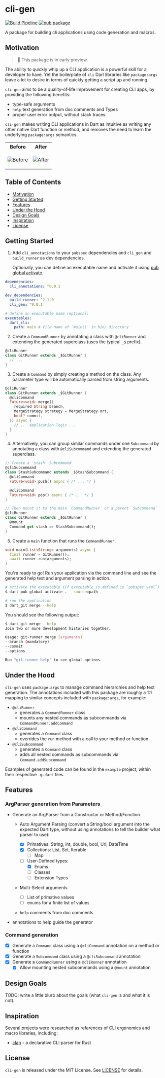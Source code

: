 # cli-gen

[![Build Pipeline](https://github.com/pattobrien/cli-gen/actions/workflows/packages.yml/badge.svg)](https://github.com/pattobrien/cli-gen/actions/workflows/packages.yml)
[![pub package](https://img.shields.io/pub/v/cli_annotations.svg)](https://pub.dartlang.org/packages/cli_annotations)

A package for building cli applications using code generation and macros.

## Motivation

<blockquote>
  🚧 This package is in early preview.
</blockquote>

The ability to quickly whip up a CLI application is a powerful skill for a developer to have. Yet the boilerplate of `cli` Dart libraries like `package:args` leave a lot to desire in terms of quickly getting a script up and running.

`cli-gen` aims to be a quality-of-life improvement for creating CLI apps, by providing the following benefits:

- type-safe arguments
- `help` text generation from doc comments and Types
- proper user error output, without stack traces

`cli-gen` makes writing CLI applications in Dart as intuitive as writing any other native Dart function or method, and removes the need to learn the underlying `package:args` semantics.

<table>
<tr>
<th>Before</th>
<th>After</th>
</tr>
<tr>
<td valign="top">

<!--  screenshots are located in docs/before_and_after/screenshots/** (before.png and after.png) -->

[![Before](docs/before_and_after/screenshots/before.png)](docs/before_and_after/screenshots/before.png)

</td>
<td valign="top">

[![After](docs/before_and_after/screenshots/after.png)](docs/before_and_after/screenshots/after.png)

</td>
</tr>
</table>

## Table of Contents

- [Motivation](#motivation)
- [Getting Started](#getting-started)
- [Features](#features)
- [Under the Hood](#under-the-hood)
- [Design Goals](#design-goals)
- [Inspiration](#inspiration)
- [License](#license)

## Getting Started

1. Add `cli_annotations` to your `pubspec` dependencies and `cli_gen` and `build_runner` as dev dependencies.

   Optionally, you can define an executable name and activate it using [pub global activate](https://dart.dev/tools/pub/cmd/pub-global#activating-a-package-on-your-local-machine).

```yaml
dependencies:
  cli_annotations: ^0.0.1

dev_dependencies:
  build_runner: ^2.1.0
  cli_gen: ^0.0.1

# define an executable name (optional)
executables:
  dart_cli:
    path: main # file name of `main()` in bin/ directory
```

2. Create a `CommandRunner` by annotating a class with `@cliRunner` and extending the generated superclass (uses the typical `_$` prefix).

```dart
@cliRunner
class GitRunner extends _$GitRunner {
  // ...
}
```

3. Create a `Command` by simply creating a method on the class. Any parameter type will be automatically parsed from string arguments.

```dart
@cliRunner
class GitRunner extends _$GitRunner {
  @cliCommand
  Future<void> merge({
    required String branch,
    MergeStrategy strategy = MergeStrategy.ort,
    bool? commit,
  }) async {
    // ... application logic ...
  }
}
```

4. Alternatively, you can group similar commands under one `Subcommand` by annotating a class with `@cliSubcommand` and extending the generated superclass.

```dart
// Create a `stash` Subcommand
@cliSubcommand
class StashSubcommand extends _$StashSubcommand {
  @cliCommand
  Future<void> push() async { /* ... */ }

  @cliCommand
  Future<void> pop() async { /* ... */ }
}

// Then mount it to the main `CommandRunner` or a parent `Subcommand`
@cliRunner
class GitRunner extends _$GitRunner {
  @mount
  Command get stash => StashSubcommand();
}
```

5. Create a `main` function that runs the `CommandRunner`.

```dart
void main(List<String> arguments) async {
  final runner = GitRunner();
  await runner.run(arguments);
}
```

You're ready to go! Run your application via the command line and see the generated help text and argument parsing in action.

```bash
# activate the executable (if executable is defined in `pubspec.yaml`)
$ dart pub global activate . --source=path

# run the application
$ dart_git merge --help
```

You should see the following output:

```bash
$ dart_git merge --help
Join two or more development histories together.

Usage: git-runner merge [arguments]
--branch (mandatory)
--commit
--options

Run "git-runner help" to see global options.

```

## Under the Hood

`cli-gen` uses `package:args` to manage command hierarchies and help text generation. The annotations included with this package are roughly a 1:1 mapping to similar concepts included with `package:args`, for example:

- `@cliRunner`
  - generates a `CommandRunner` class
  - mounts any nested commands as subcommands via `CommandRunner.addCommand`
- `@cliCommand`
  - generates a `Command` class
  - overrides the `run` method with a call to your method or function
- `@cliSubcommand`
  - generates a `Command` class
  - adds all nested commands as subcommands via `Command.addSubcommand`

Examples of generated code can be found in the `example` project, within their respective `.g.dart` files.

## Features

### ArgParser generation from Parameters

- Generate an ArgParser from a Constructor or Method/Function

  - Auto Argument Parsing (convert a String/bool argument into the expected Dart type, without using annotations to tell the builder what parser to use):
    - [x] Primatives: String, int, double, bool, Uri, DateTime
    - [x] Collections: List, Set, Iterable
      - [ ] Map
    - [ ] User-Defined types:
      - [x] Enums
      - [ ] Classes
      - [ ] Extension Types
  - Multi-Select arguments

    - [ ] List of primative values
    - [ ] enums for a finite list of values

  - `help` comments from doc comments

- annotations to help guide the generator

### Command generation

- [x] Generate a `Command` class using a `@cliCommand` annotation on a method or function
- [x] Generate a `Subcommand` class using a `@cliSubcommand` annotation
- [x] Generate a `CommandRunner` using a `@cliRunner` annotation
  - [x] Allow mounting nested subcommands using a `@mount` annotation

## Design Goals

TODO: write a little blurb about the goals (what `cli-gen` is and what it is not).

## Inspiration

Several projects were researched as references of CLI ergonomics and macro libraries, including:

- [clap](https://docs.rs/clap/latest/clap/) - a declarative CLI parser for Rust

## License

`cli-gen` is released under the MIT License. See [LICENSE](LICENSE) for details.
